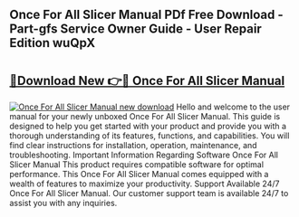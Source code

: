 ## Once For All Slicer Manual PDf Free Download - Part-gfs Service Owner Guide - User Repair Edition wuQpX

# <h2><a href="http://cf20722.oget.top/?id=Once+For+All+Slicer+Manual">🔗Download New 👉🔴 Once For All Slicer Manual</a></h2>

[![Once For All Slicer Manual new download](https://i.imgur.com/5g1atiW.png)](http://cf20722.oget.top/?id=Once+For+All+Slicer+Manual)
Hello and welcome to the user manual for your newly unboxed Once For All Slicer Manual. This guide is designed to help you get started with your product and provide you with a thorough understanding of its features, functions, and capabilities. You will find clear instructions for installation, operation, maintenance, and troubleshooting. Important Information Regarding Software Once For All Slicer Manual This product requires compatible software for optimal performance. This Once For All Slicer Manual comes equipped with a wealth of features to maximize your productivity. Support Available 24/7 Once For All Slicer Manual. Our customer support team is available 24/7 to assist you with any inquiries.

